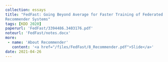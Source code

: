 ```yaml
---
collection: essays
title: "FedFast: Going Beyond Average for Faster Training of Federated
Recommender Systems"
tags: [KDD 2020]
paperurl: 'FedFast/3394486.3403176.pdf'
noteurl: 'FedFast/notes.docx'
more:
 - name: 'About Recommender'
   content: '<a href="/files/FedFast/8_Recommender.pdf">Slide</a>'
date: 2021-04-26
---
```




